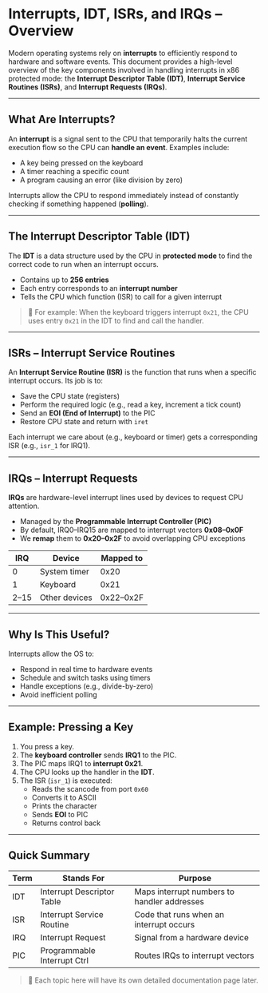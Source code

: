# Interrupts, IDT, ISRs, and IRQs – Overview

Modern operating systems rely on **interrupts** to efficiently respond to hardware and software events. This document provides a high-level overview of the key components involved in handling interrupts in x86 protected mode: the **Interrupt Descriptor Table (IDT)**, **Interrupt Service Routines (ISRs)**, and **Interrupt Requests (IRQs)**.

---

## What Are Interrupts?

An **interrupt** is a signal sent to the CPU that temporarily halts the current execution flow so the CPU can **handle an event**. Examples include:

- A key being pressed on the keyboard
- A timer reaching a specific count
- A program causing an error (like division by zero)

Interrupts allow the CPU to respond immediately instead of constantly checking if something happened (**polling**).

---

## The Interrupt Descriptor Table (IDT)

The **IDT** is a data structure used by the CPU in **protected mode** to find the correct code to run when an interrupt occurs.

- Contains up to **256 entries**
- Each entry corresponds to an **interrupt number**
- Tells the CPU which function (ISR) to call for a given interrupt

> 📌 For example: When the keyboard triggers interrupt `0x21`, the CPU uses entry `0x21` in the IDT to find and call the handler.

---

## ISRs – Interrupt Service Routines

An **Interrupt Service Routine (ISR)** is the function that runs when a specific interrupt occurs. Its job is to:

- Save the CPU state (registers)
- Perform the required logic (e.g., read a key, increment a tick count)
- Send an **EOI (End of Interrupt)** to the PIC
- Restore CPU state and return with `iret`

Each interrupt we care about (e.g., keyboard or timer) gets a corresponding ISR (e.g., `isr_1` for IRQ1).

---

## IRQs – Interrupt Requests

**IRQs** are hardware-level interrupt lines used by devices to request CPU attention.

- Managed by the **Programmable Interrupt Controller (PIC)**
- By default, IRQ0–IRQ15 are mapped to interrupt vectors **0x08–0x0F**
- We **remap** them to **0x20–0x2F** to avoid overlapping CPU exceptions

| IRQ | Device       | Mapped to |
|-----|--------------|-----------|
| 0   | System timer | 0x20      |
| 1   | Keyboard     | 0x21      |
| 2–15| Other devices| 0x22–0x2F |

---

## Why Is This Useful?

Interrupts allow the OS to:

- Respond in real time to hardware events
- Schedule and switch tasks using timers
- Handle exceptions (e.g., divide-by-zero)
- Avoid inefficient polling

---

## Example: Pressing a Key

1. You press a key.
2. The **keyboard controller** sends **IRQ1** to the PIC.
3. The PIC maps IRQ1 to **interrupt 0x21**.
4. The CPU looks up the handler in the **IDT**.
5. The ISR (`isr_1`) is executed:
   - Reads the scancode from port `0x60`
   - Converts it to ASCII
   - Prints the character
   - Sends **EOI** to PIC
   - Returns control back

---

## Quick Summary

| Term  | Stands For                  | Purpose                                     |
|-------|-----------------------------|---------------------------------------------|
| IDT   | Interrupt Descriptor Table  | Maps interrupt numbers to handler addresses |
| ISR   | Interrupt Service Routine   | Code that runs when an interrupt occurs     |
| IRQ   | Interrupt Request           | Signal from a hardware device               |
| PIC   | Programmable Interrupt Ctrl | Routes IRQs to interrupt vectors            |

> 📘 Each topic here will have its own detailed documentation page later.

